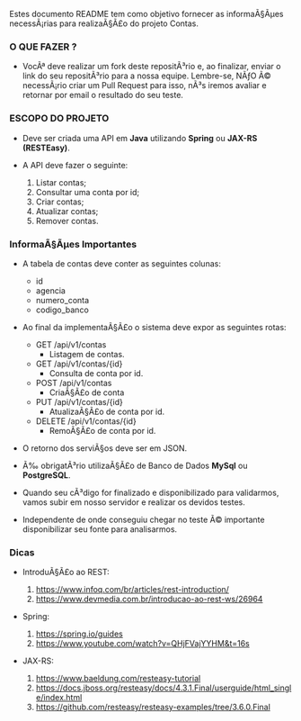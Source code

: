 Estes documento README tem como objetivo fornecer as informaÃ§Ãµes necessÃ¡rias para realizaÃ§Ã£o do projeto Contas.

### O QUE FAZER ?

- VocÃª deve realizar um fork deste repositÃ³rio e, ao finalizar, enviar o link do seu repositÃ³rio para a nossa equipe. Lembre-se, NÃƒO Ã© necessÃ¡rio criar um Pull Request para isso, nÃ³s iremos avaliar e retornar por email o resultado do seu teste.

### ESCOPO DO PROJETO

- Deve ser criada uma API em **Java** utilizando **Spring** ou **JAX-RS (RESTEasy)**.
- A API deve fazer o seguinte:

    1. Listar contas;
    2. Consultar uma conta por id;
    3. Criar contas;
    4. Atualizar contas;
    5. Remover contas.

### InformaÃ§Ãµes Importantes

- A tabela de contas deve conter as seguintes colunas:

    - id
    - agencia
    - numero_conta
    - codigo_banco

- Ao final da implementaÃ§Ã£o o sistema deve expor as seguintes rotas:

    - GET /api/v1/contas
        - Listagem de contas.
    - GET /api/v1/contas/{id}
        - Consulta de conta por id.
    - POST /api/v1/contas
        - CriaÃ§Ã£o de conta
    - PUT /api/v1/contas/{id}
        - AtualizaÃ§Ã£o de conta por id.
    - DELETE /api/v1/contas/{id}
        - RemoÃ§Ã£o de conta por id.

- O retorno dos serviÃ§os deve ser em JSON.

- Ã‰ obrigatÃ³rio utilizaÃ§Ã£o de Banco de Dados **MySql** ou **PostgreSQL**.

- Quando seu cÃ³digo for finalizado e disponibilizado para validarmos, vamos subir em nosso servidor e realizar os devidos testes.

- Independente de onde conseguiu chegar no teste Ã© importante disponibilizar seu fonte para analisarmos.

### Dicas

- IntroduÃ§Ã£o ao REST: 
    1. https://www.infoq.com/br/articles/rest-introduction/
    2. https://www.devmedia.com.br/introducao-ao-rest-ws/26964

- Spring:

    1. https://spring.io/guides
    2. https://www.youtube.com/watch?v=QHjFVajYYHM&t=16s

- JAX-RS:

    1. https://www.baeldung.com/resteasy-tutorial
    2. https://docs.jboss.org/resteasy/docs/4.3.1.Final/userguide/html_single/index.html
    3. https://github.com/resteasy/resteasy-examples/tree/3.6.0.Final
